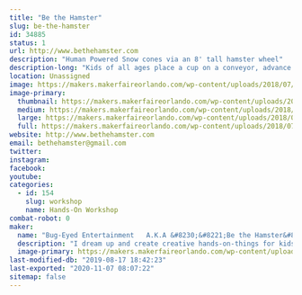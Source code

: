 ```yaml
---
title: "Be the Hamster"
slug: be-the-hamster
id: 34885
status: 1
url: http://www.bethehamster.com
description: "Human Powered Snow cones via an 8' tall hamster wheel"
description-long: "Kids of all ages place a cup on a conveyor, advance the cup via a hand crank, sound a train horn, elevate the cup via a hand crank, add ice to the grinder, and then start running to grind up their ice to create their own snow cone. Once the cup is over filled with shaved ice, they advance their cup further down the conveyor to smash the ice it the cup via an over-sized sledge hammer, and then on to the flavor choices which are applied via shower heads. No electricity needed. Everything is achieved via their own power.  The machine was built to get kids interested in the STEM program."
location: Unassigned
image: https://makers.makerfaireorlando.com/wp-content/uploads/2018/07/IMG_20160424_143432108-576x1024.jpg
image-primary:
  thumbnail: https://makers.makerfaireorlando.com/wp-content/uploads/2018/07/IMG_20160424_143432108-150x150.jpg
  medium: https://makers.makerfaireorlando.com/wp-content/uploads/2018/07/IMG_20160424_143432108-169x300.jpg
  large: https://makers.makerfaireorlando.com/wp-content/uploads/2018/07/IMG_20160424_143432108-576x1024.jpg
  full: https://makers.makerfaireorlando.com/wp-content/uploads/2018/07/IMG_20160424_143432108.jpg
website: http://www.bethehamster.com
email: bethehamster@gmail.com
twitter: 
instagram: 
facebook: 
youtube: 
categories:
  - id: 154
    slug: workshop
    name: Hands-On Workshop
combat-robot: 0
maker:
  name: "Bug-Eyed Entertainment   A.K.A &#8230;&#8221;Be the Hamster&#8221;"
  description: "I dream up and create creative hands-on-things for kids; to get them interested in Engineering."
  image-primary: https://makers.makerfaireorlando.com/wp-content/uploads/2018/07/Hamster-Logo-2-1024x1024.jpg
last-modified-db: "2019-08-17 18:42:23"
last-exported: "2020-11-07 08:07:22"
sitemap: false
---
```


